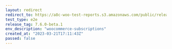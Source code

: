 ```yaml
---
layout: redirect
redirect_to: https://a8c-woo-test-reports.s3.amazonaws.com/public/release/7.6.0-beta.1/woocommerce-subscriptions/e2e/index.html
test_type: e2e
release_tag: 7.6.0-beta.1
env_description: "woocommerce-subscriptions"
created_at: "2023-03-21T17:11:43Z"
passed: false
---
```

